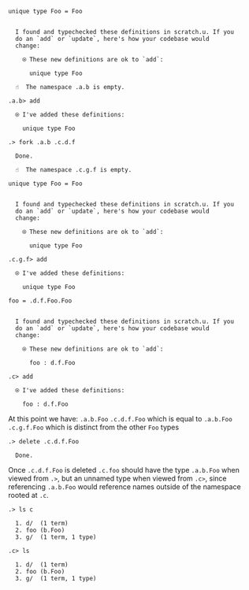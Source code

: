 ```unison
unique type Foo = Foo
```

```ucm

  I found and typechecked these definitions in scratch.u. If you
  do an `add` or `update`, here's how your codebase would
  change:
  
    ⍟ These new definitions are ok to `add`:
    
      unique type Foo

```
```ucm
  ☝️  The namespace .a.b is empty.

.a.b> add

  ⍟ I've added these definitions:
  
    unique type Foo

.> fork .a.b .c.d.f

  Done.

  ☝️  The namespace .c.g.f is empty.

```
```unison
unique type Foo = Foo
```

```ucm

  I found and typechecked these definitions in scratch.u. If you
  do an `add` or `update`, here's how your codebase would
  change:
  
    ⍟ These new definitions are ok to `add`:
    
      unique type Foo

```
```ucm
.c.g.f> add

  ⍟ I've added these definitions:
  
    unique type Foo

```
```unison
foo = .d.f.Foo.Foo
```

```ucm

  I found and typechecked these definitions in scratch.u. If you
  do an `add` or `update`, here's how your codebase would
  change:
  
    ⍟ These new definitions are ok to `add`:
    
      foo : d.f.Foo

```
```ucm
.c> add

  ⍟ I've added these definitions:
  
    foo : d.f.Foo

```
At this point we have:
`.a.b.Foo`
`.c.d.f.Foo` which is equal to `.a.b.Foo`
`.c.g.f.Foo` which is distinct from the other `Foo` types

```ucm
.> delete .c.d.f.Foo

  Done.

```
Once `.c.d.f.Foo` is deleted `.c.foo` should have the type `.a.b.Foo`
when viewed from `.>`, but an unnamed type when viewed from `.c>`,
since referencing `.a.b.Foo` would reference names outside of the
namespace rooted at `.c`.

```ucm
.> ls c

  1. d/  (1 term)
  2. foo (b.Foo)
  3. g/  (1 term, 1 type)

.c> ls

  1. d/  (1 term)
  2. foo (b.Foo)
  3. g/  (1 term, 1 type)

```
